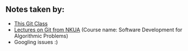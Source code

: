 ## Notes taken by:
- [This Git Class](https://github.com/dionyziz/git-class)
- [Lectures on Git from NKUA](https://eclass.uoa.gr/courses/DI352/) (Course name: Software Development for Algorithmic Problems)
- Googling issues :)